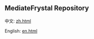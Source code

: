 ## MediateFrystal Repository

中文: [zh.html](https://mediatefrystal.github.io/zh.html)

English: [en.html](https://mediatefrystal.github.io/en.html)
